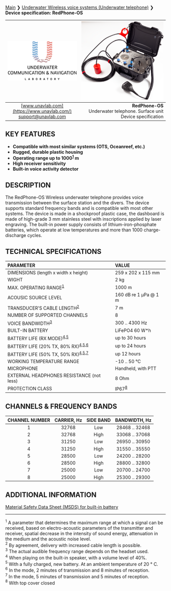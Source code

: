 [Main](/../../) ❯ [Underwater Wireless voice systems (Underwater telephone)](/underwater_wireless_voice_systems_en) ❯ **Device specification: RedPhone-OS**

<div style="page-break-after: always;"></div>

| ![logo](/documentation/sm_logo.png) | ![logo](/documentation/redphone_os.png) |
| :---: | ---: |
| [www.unavlab.com](https://www.unavlab.com/) <br/> [support@unavlab.com](mailto:support@unavlab.com) | **RedPhone-OS** <br/> Underwater telephone. Surface unit <br/> Device specification |


## KEY FEATURES

* **Compatible with most similar systems (OTS, Oceanreef, etc.)**
* **Rugged, durable plastic housing**
* **Operating range up to 1000<sup>[1](#footnote1)</sup> m**
* **High receiver sensitivity**
* **Built-in voice activity detector**

## DESCRIPTION

The RedPhone-OS Wireless underwater telephone provides voice transmission between the surface station and the divers. The device supports standard frequency bands and is compatible with most other systems. The device is made in a shockproof plastic case, the dashboard is made of high-grade 3 mm stainless steel with inscriptions applied by laser engraving. The built-in power supply consists of lithium-iron-phosphate batteries, which operate at low temperatures and more than 1000 charge-discharge cycles.
  
<div style="page-break-after: always;"></div>

## TECHNICAL SPECIFICATIONS

| PARAMETER | VALUE |
| :--- | :--- |
| DIMENSIONS (length х width х height) | 259 x 202 x 115 mm |
| WIGHT | 2 kg |
| MAX. OPERATING RANGE<sup>[1](#footnote1)</sup> | 1000 m |
| ACOUSIC SOURCE LEVEL | 160 dB re 1 μPa @ 1 m |
| TRANSDUCER'S CABLE LENGTH<sup>[2](#footnote2)</sup> | 7 m |
| NUMBER OF SUPPORTED CHANNELS | 8 |
| VOICE BANDWIDTH<sup>[3](#footnote3)</sup> | 300 .. 4300 Hz |
| BUILT-IN BATTERY | LiFePO4 60 W\*h | 
| BATTERY LIFE (RX MODE)<sup>[4](#footnote4),[5](#footnote5)</sup> | up to 30 hours |
| BATTERY LIFE (20% TX, 80% RX)<sup>[4](#footnote4),[5](#footnote5),[6](#footnote6)</sup> | up to 24 hours |
| BATTERY LIFE (50% TX, 50% RX)<sup>[4](#footnote4),[5](#footnote5),[7](#footnote7)</sup> | up 12 hours |
| WORKING TEMPERATURE RANGE | -10 .. 50 °С |
| MICROPHONE | Handheld, with PTT |
| EXTERNAL HEADPHONES RESISTANCE (not less) | 8 Ohm |
| PROTECTION CLASS | IP67<sup>[8](#footnote8)</sup> |

<div style="page-break-after: always;"></div>

## CHANNELS & FREQUENCY BANDS

| CHANNEL NUMBER | CARRIER, Hz | SIDE BAND | BANDWIDTH, Hz |
| :---: | :---: | :---: | :---: |
| 1 | 32768 | Low | 28468 .. 32468 |
| 2 | 32768 | High | 33068 .. 37068 |
| 3 | 31250 | Low | 26950 .. 30950 |
| 4 | 31250 | High | 31550 .. 35550 |
| 5 | 28500 | Low | 24200 .. 28200 |
| 6 | 28500 | High | 28800 .. 32800 |
| 7 | 25000 | Low | 20700 .. 24700 |
| 8 | 25000 | High | 25300 .. 29300 |

## ADDITIONAL INFORMATION

[Material Safety Data Sheet (MSDS) for built-in battery](\documentation\EN\Misc\RedPhone_OS_MSDS_en.md) 

________________
<a name="footnote1"><sup>1</sup></a> A parameter that determines the maximum range at which a signal can be received, based on electro-acoustic parameters of the transmitter and receiver, spatial decrease in the intensity of sound energy, attenuation in the medium and the acoustic noise level.  
<a name="footnote2"><sup>2</sup></a> By agreement, delivery with increased cable length is possible.  
<a name="footnote3"><sup>3</sup></a> The actual audible frequency range depends on the headset used.  
<a name="footnote4"><sup>4</sup></a> When playing on the built-in speaker, with a volume level of 40%.  
<a name="footnote5"><sup>5</sup></a> With a fully charged, new battery. At an ambient temperature of 20 ° C.  
<a name="footnote6"><sup>6</sup></a> In the mode, 2 minutes of transmission and 8 minutes of reception.  
<a name="footnote7"><sup>7</sup></a> In the mode, 5 minutes of transmission and 5 minutes of reception.  
<a name="footnote8"><sup>8</sup></a> With top cover closed

<div style="page-break-after: always;"></div>

